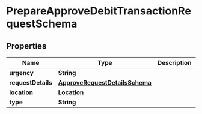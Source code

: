 

# PrepareApproveDebitTransactionRequestSchema


## Properties

Name | Type | Description | Notes
------------ | ------------- | ------------- | -------------
**urgency** | **String** |  |  [optional]
**requestDetails** | [**ApproveRequestDetailsSchema**](ApproveRequestDetailsSchema.md) |  |  [optional]
**location** | [**Location**](Location.md) |  |  [optional]
**type** | **String** |  |  [optional]




